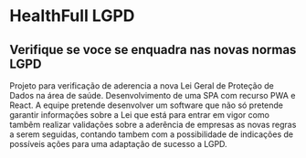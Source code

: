# HealthFull LGPD

## Verifique se voce se enquadra nas novas normas LGPD

Projeto para verificação de aderencia a nova Lei Geral de Proteção de Dados na área de saúde. Desenvolvimento de uma SPA com recurso PWA e React. A equipe pretende desenvolver um software que não só pretende garantir informações sobre a Lei que está para entrar em vigor como tambêm realizar validações sobre a aderência de empresas as novas regras a serem seguidas, contando tambem com a possibilidade de indicações de possíveis ações para uma adaptação de sucesso a LGPD.
